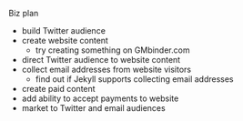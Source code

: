 Biz plan
 - build Twitter audience
 - create website content
   - try creating something on GMbinder.com
 - direct Twitter audience to website content
 - collect email addresses from website visitors
   - find out if Jekyll supports collecting email addresses
 - create paid content
 - add ability to accept payments to website
 - market to Twitter and email audiences
